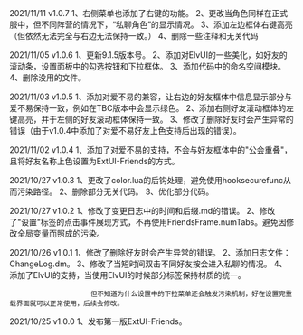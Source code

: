 2021/11/11      v1.0.7
                        1、右侧菜单也添加了右键的功能。
                        2、更改当角色同样在正式服中，但不同阵营的情况下，“私聊角色”的显示情况。
                        3、添加左边框体右键高亮（但依然无法完全与右边无法保持一致。）
                        4、删除一些注释和无关代码

2021/11/05      v1.0.6
                        1、更新9.1.5版本号。
                        2、添加对ElvUI的一些美化，如好友的滚动条，设置面板中的勾选按钮和下拉框体。
                        3、添加代码中的命名空间模块。
                        4、删除没用的文件。

2021/11/03      v1.0.5
                        1、添加对爱不易的兼容，让右边的好友框体中信息显示部分与爱不易保持一致，例如在TBC版本中会显示绿色。
                        2、添加右侧好友滚动框体的左键高亮，并于左侧的好友滚动框体保持一致。
                        3、修改了删除好友时会产生异常的错误（由于v1.0.4中添加了对爱不易好友上色支持后出现的错误）。

2021/11/02      v1.0.4
                        1、添加了对爱不易的支持，不会与好友框体中的"公会重叠"，且将好友名称上色设置为ExtUI-Friends的方式。

2021/10/27      v1.0.3
                        1、更改了color.lua的后钩处理，避免使用hooksecurefunc从而污染路径。
                        2、删除部分无关代码。
                        3、优化部分代码。

2021/10/27      v1.0.2
                        1、修改了变更日志中的时间和后缀.md的错误。
                        2、修改了"设置"标签的点击事件展现方式，不再使用FriendsFrame.numTabs。避免因修改全局变量而照成的污染。

2021/10/26      v1.0.1
                        1、修改了删除好友时会产生异常的错误。
                        2、添加日志文件：ChangeLog.dm。
                        3、修改了当短时间双击不同好友按会进入私聊的情况。
                        4、添加了ElvUI的支持，当使用ElvUI的时候部分标签保持材质的统一。

                        但不知道为什么设置中的下拉菜单还会触发污染机制，好在设置完重载界面就可以正常使用，后续会修改。

2021/10/25      v1.0.0
                        1、发布第一版ExtUI-Friends。